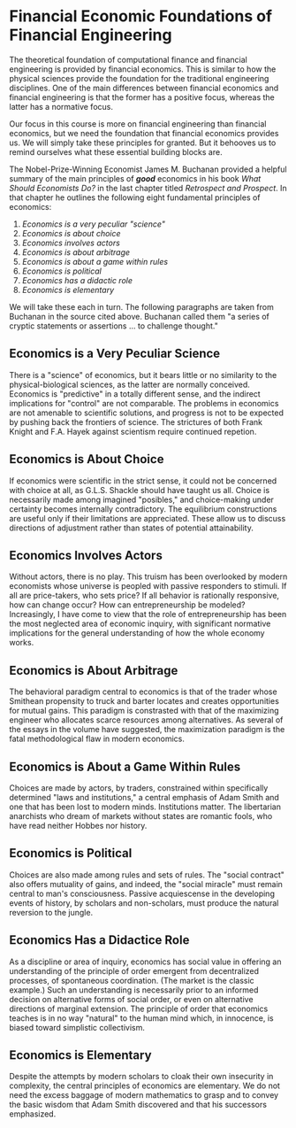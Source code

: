 # Financial Economic Foundations of Financial Engineering 

The theoretical foundation of computational finance and financial engineering is provided by financial economics. This is similar to how the physical sciences provide the foundation for the traditional engineering disciplines. One of the main differences between financial economics and financial engineering is that the former has a positive focus, whereas the latter has a normative focus. 

Our focus in this course is more on financial engineering than financial economics, but we need the foundation that financial economics provides us. We will simply take these principles for granted. But it behooves us to remind ourselves what these essential building blocks are. 

The Nobel-Prize-Winning Economist James M. Buchanan provided a helpful summary of the main principles of ___good___ economics in his book _What Should Economists Do?_ in the last chapter titled _Retrospect and Prospect_. In that chapter he outlines the following eight fundamental principles of economics:

1. _Economics is a very peculiar "science"_
2. _Economics is about choice_
3. _Economics involves actors_
4. _Economics is about arbitrage_
5. _Economics is about a game within rules_
6. _Economics is political_
7. _Economics has a didactic role_
8. _Economics is elementary_

We will take these each in turn. The following paragraphs are taken from Buchanan in the source cited above. Buchanan called them "a series of cryptic statements or assertions ... to challenge thought."


## Economics is a Very Peculiar Science

There is a "science" of economics, but it bears little or no similarity to the physical-biological sciences, as the latter are normally conceived. Economics is "predictive" in a totally different sense, and the indirect implications for "control" are not comparable. The problems in economics are not amenable to scientific solutions, and progress is not to be expected by pushing back the frontiers of science. The strictures of both Frank Knight and F.A. Hayek against scientism require continued repetion.


## Economics is About Choice

If economics were scientific in the strict sense, it could not be concerned with choice at all, as G.L.S. Shackle should have taught us all. Choice is necessarily made among imagined "posibles," and choice-making under certainty becomes internally contradictory. The equilibrium constructions are useful only if their limitations are appreciated. These allow us to discuss directions of adjustment rather than states of potential attainability. 


## Economics Involves Actors

Without actors, there is no play. This truism has been overlooked by modern economists whose universe is peopled with passive responders to stimuli. If all are price-takers, who sets price? If all behavior is rationally responsive, how can change occur? How can entrepreneurship be modeled? Increasingly, I have come to view that the role of entrepreneurship has been the most neglected area of economic inquiry, with significant normative implications for the general understanding of how the whole economy works.  


## Economics is About Arbitrage

The behavioral paradigm central to economics is that of the trader whose Smithean propensity to truck and barter locates and creates opportunities for mutual gains. This paradigm is constrasted with that of the maximizing engineer who allocates scarce resources among alternatives. As several of the essays in the volume have suggested, the maximization paradigm is the fatal methodological flaw in modern economics.


## Economics is About a Game Within Rules

Choices are made by actors, by traders, constrained within specifically determined "laws and institutions," a central emphasis of Adam Smith and one that has been lost to modern minds. Institutions matter. The libertarian anarchists who dream of markets without states are romantic fools, who have read neither Hobbes nor history.


## Economics is Political

Choices are also made among rules and sets of rules. The "social contract" also offers mutuality of gains, and indeed, the "social miracle" must remain central to man's consciousness. Passive acquiescense in the developing events of history, by scholars and non-scholars, must produce the natural reversion to the jungle.


## Economics Has a Didactice Role

As a discipline or area of inquiry, economics has social value in offering an understanding of the principle of order emergent from decentralized processes, of spontaneous coordination. (The market is the classic example.) Such an understanding is necessarily prior to an informed decision on alternative forms of social order, or even on alternative directions of marginal extension. The principle of order that economics teaches is in no way "natural" to the human mind which, in innocence, is biased toward simplistic collectivism.


## Economics is Elementary

Despite the attempts by modern scholars to cloak their own insecurity in complexity, the central principles of economics are elementary. We do not need the excess baggage of modern mathematics to grasp and to convey the basic wisdom that Adam Smith discovered and that his successors emphasized.

